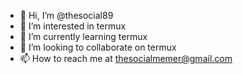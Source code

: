 - 👋 Hi, I’m @thesocial89
- 👀 I’m interested in termux
- 🌱 I’m currently learning termux
- 💞️ I’m looking to collaborate on termux
- 📫 How to reach me at thesocialmemer@gmail.com

<!---
thesocial89/thesocial89 is a ✨ special ✨ repository because its `README.md` (this file) appears on your GitHub profile.
You can click the Preview link to take a look at your changes.
--->

